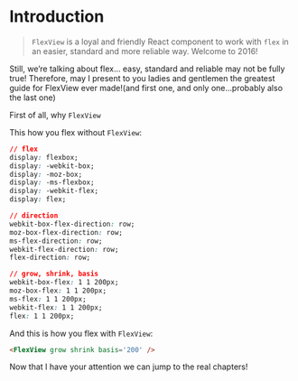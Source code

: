 # Introduction

> `FlexView`  is a loyal and friendly React component to work with `flex` in an easier, standard and more reliable way. Welcome to 2016!

Still, we’re talking about flex… easy, standard and reliable may not be fully true!
Therefore, may I present to you ladies and gentlemen the greatest guide for FlexView ever made!(and first one, and only one…probably also the last one)


First of all, why `FlexView`

This how you flex without `FlexView`:

```css
// flex
display: flexbox;
display: -webkit-box;
display: -moz-box;
display: -ms-flexbox;
display: -webkit-flex;
display: flex;

// direction
webkit-box-flex-direction: row;
moz-box-flex-direction: row;
ms-flex-direction: row;
webkit-flex-direction: row;
flex-direction: row;

// grow, shrink, basis
webkit-box-flex: 1 1 200px;
moz-box-flex: 1 1 200px;
ms-flex: 1 1 200px;
webkit-flex: 1 1 200px;
flex: 1 1 200px;
```

And this is how you flex with `FlexView`:

```html
<FlexView grow shrink basis='200' />
```

Now that I have your attention we can jump to the real chapters!
